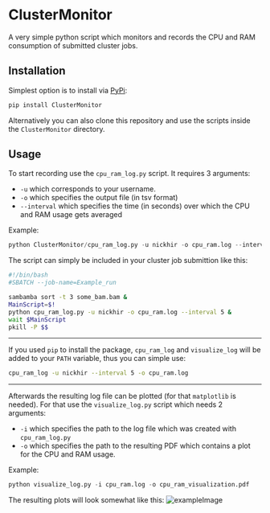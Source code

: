 # ClusterMonitor
A very simple python script which monitors and records the CPU and RAM consumption of submitted cluster jobs.

## Installation
Simplest option is to install via [PyPi](https://pypi.org/):
```bash
pip install ClusterMonitor
```
Alternatively you can also clone this repository and use the scripts inside the `ClusterMonitor` directory. 
## Usage
To start recording use the `cpu_ram_log.py` script. It requires 3 arguments:
- `-u` which corresponds to your username.
- `-o` which specifies the output file (in tsv format)
- `--interval` which specifies the time (in seconds) over which the CPU and RAM usage gets averaged

Example:
```python
python ClusterMonitor/cpu_ram_log.py -u nickhir -o cpu_ram.log --interval 5
```

The script can simply be included in your cluster job submittion like this:
```bash
#!/bin/bash
#SBATCH --job-name=Example_run

sambamba sort -t 3 some_bam.bam &
MainScript=$!
python cpu_ram_log.py -u nickhir -o cpu_ram.log --interval 5 &
wait $MainScript
pkill -P $$
```
***
If you used `pip` to install the package, `cpu_ram_log` and `visualize_log` will be added to your `PATH` variable, thus you can simple use:
```bash
cpu_ram_log -u nickhir --interval 5 -o cpu_ram.log
```
***
Afterwards the resulting log file can be plotted (for that `matplotlib` is needed).
For that use the `visualize_log.py` script which needs 2 arguments: 
- `-i` which specifies the path to the log file which was created with `cpu_ram_log.py`
- `-o` which specifies the path to the resulting PDF which contains a plot for the CPU and RAM usage.


Example:
```python
python visualize_log.py -i cpu_ram.log -o cpu_ram_visualization.pdf
```

The resulting plots will look somewhat like this:
![exampleImage](https://github.com/nickhir/ClusterMonitor/raw/main/ClusterMonitor/example/example_image.png)
